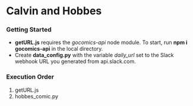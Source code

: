# Calvin and Hobbes

### Getting Started

- **getURL.js** requires the *gocomics-api* node module. To start, run **npm i gocomics-api** in the local directory.
- Create **data_config.py** with the variable *daily_url* set to the Slack webhook URL you generated from api.slack.com.

### Execution Order

1. getURL.js
2. hobbes_comic.py